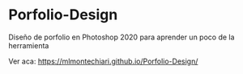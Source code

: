# Porfolio-Design
Diseño de porfolio en Photoshop 2020 para aprender un poco de la herramienta

Ver aca: https://mlmontechiari.github.io/Porfolio-Design/
